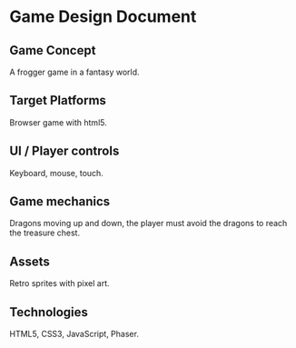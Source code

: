 # Game Design Document

## Game Concept
A frogger game in a fantasy world.

## Target Platforms

Browser game with html5.

## UI / Player controls
Keyboard, mouse, touch.

## Game mechanics
Dragons moving up and down, the player must avoid the dragons to reach the treasure chest.

## Assets
Retro sprites with pixel art.

## Technologies
HTML5, CSS3, JavaScript, Phaser.